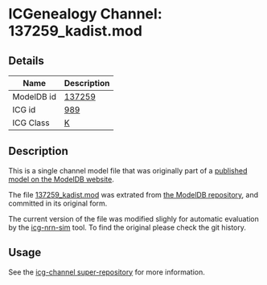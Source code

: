 # ICGenealogy Channel: 137259\_kadist.mod

## Details

Name | Description
---- | -----------
ModelDB id | [137259](http://senselab.med.yale.edu/ModelDB/ShowModel.cshtml?model=137259)
ICG id | [989](http://icg.neurotheory.ox.ac.uk/channels/1/989)
ICG Class | [K](http://icg.neurotheory.ox.ac.uk/channels/1)

## Description

This is a single channel model file that was originally part of a [published model on the ModelDB website](http://senselab.med.yale.edu/mModelDB/ShowModel.cshtml?model=137259).


The file [137259\_kadist.mod](137259_kadist.mod) was extrated from [the ModelDB repository](http://senselab.med.yale.edu/ModelDB/ShowModel.cshtml?model=137259), and committed in its original form.

The current version of the file was modified slighly for automatic evaluation by the [icg-nrn-sim](https://github.com/icgenealogy/icg-nrn-sim) tool. To find the original please check the git history.


## Usage

See the [icg-channel super-repository](https://github.com/icgenealogy/icg-channels) for more information.